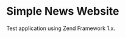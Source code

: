 Simple News Website
===========================================================

Test application using Zend Framework 1.x.

